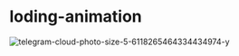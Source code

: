 # loding-animation
![telegram-cloud-photo-size-5-6118265464334434974-y](https://github.com/user-attachments/assets/b751b0a0-a7bc-4827-a6eb-7bc9f55277f9)
